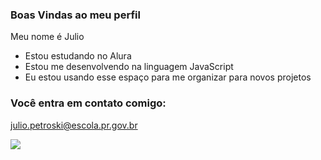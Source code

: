 ###  Boas Vindas ao meu perfil

Meu nome é Julio

-  Estou estudando no Alura
-  Estou me desenvolvendo na linguagem JavaScript
-  Eu estou usando esse espaço para me organizar para novos projetos
  
### Você entra em contato comigo:

julio.petroski@escola.pr.gov.br

![](https://media1.tenor.com/m/G_C3PStltAIAAAAd/sesko-jump.gif)
